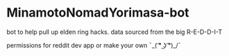 # MinamotoNomadYorimasa-bot
bot to help pull up elden ring hacks. data sourced from the big R-E-D-D-I-T 

permissions for reddit dev app or make your own  ¯\_( ͡° ͜ʖ ͡°)_/¯


